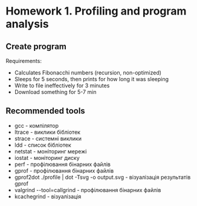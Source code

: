 # Homework 1. Profiling and program analysis

## Create program

Requirements:

- Calculates Fibonacchi numbers (recursion, non-optimized)
- Sleeps for 5 seconds, then prints for how long it was sleeping
- Write to file ineffectively for 3 minutes
- Download something for 5-7 min


## Recommended tools

- gcc - компілятор
- ltrace -  виклики бібліотек
- strace - системні виклики
- ldd  - список бібліотек
- netstat - моніторинг мережі
- iostat - моніторинг диску
- perf - профілювання бінарних файлів
- gprof  - профілювання бінарних файлів
- gprof2dot ./profile | dot -Tsvg -o output.svg - візуалізація результатів gprof
- valgrind --tool=callgrind - профілювання бінарних файлів
- kcachegrind  - візуалізація
